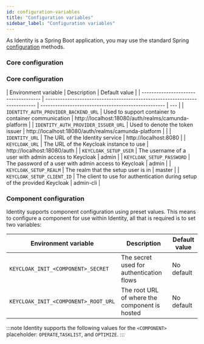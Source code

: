 ```yaml
---
id: configuration-variables
title: "Configuration variables"
sidebar_label: "Configuration variables"
---
```


As Identity is a Spring Boot application, you may use the standard
Spring [configuration](https://docs.spring.io/spring-boot/docs/current/reference/html/spring-boot-features.html#boot-features-external-config)
methods.

### Core configuration

### Core configuration

| Environment variable                 | Description                                                                | Default value                                       |
| ------------------------------------ | -------------------------------------------------------------------------- | --------------------------------------------------- | --- |
| `IDENTITY_AUTH_PROVIDER_BACKEND_URL` | Used to support container to container communication                       | http://localhost:18080/auth/realms/camunda-platform |
| `IDENTITY_AUTH_PROVIDER_ISSUER_URL`  | Used to denote the token issuer                                            | http://localhost:18080/auth/realms/camunda-platform |     |
| `IDENTITY_URL`                       | The URL of the Identity service                                            | http://localhost:8080                               |
| `KEYCLOAK_URL`                       | The URL of the Keycloak instance to use                                    | http://localhost:18080/auth                         |
| `KEYCLOAK_SETUP_USER`                | The username of a user with admin access to Keycloak                       | admin                                               |
| `KEYCLOAK_SETUP_PASSWORD`            | The password of a user with admin access to Keycloak                       | admin                                               |
| `KEYCLOAK_SETUP_REALM`               | The realm that the setup user is in                                        | master                                              |
| `KEYCLOAK_SETUP_CLIENT_ID`           | The client to use for authentication during setup of the provided Keycloak | admin-cli                                           |

### Component configuration

Identity supports component configuration using preset values. This means to configure a
component for use within Identity, all that is required is to set two variables:

| Environment variable                 | Description                                   | Default value |
| ------------------------------------ | --------------------------------------------- | ------------- |
| `KEYCLOAK_INIT_<COMPONENT>_SECRET`   | The secret used for authentication flows      | No default    |
| `KEYCLOAK_INIT_<COMPONENT>_ROOT_URL` | The root URL of where the component is hosted | No default    |

:::note
Identity supports the following values for the `<COMPONENT>` placeholder: `OPERATE`,`TASKLIST`, and `OPTIMIZE`.
:::
